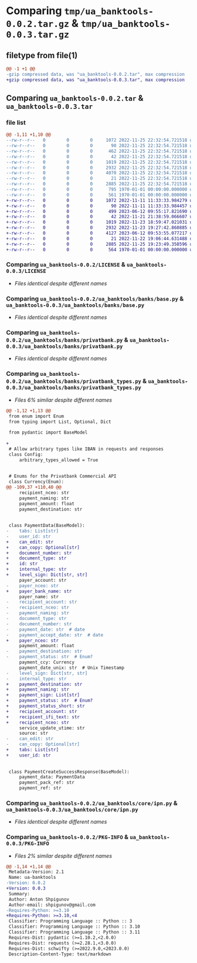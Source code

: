 # Comparing `tmp/ua_banktools-0.0.2.tar.gz` & `tmp/ua_banktools-0.0.3.tar.gz`

## filetype from file(1)

```diff
@@ -1 +1 @@
-gzip compressed data, was "ua_banktools-0.0.2.tar", max compression
+gzip compressed data, was "ua_banktools-0.0.3.tar", max compression
```

## Comparing `ua_banktools-0.0.2.tar` & `ua_banktools-0.0.3.tar`

### file list

```diff
@@ -1,11 +1,10 @@
--rw-r--r--   0        0        0     1072 2022-11-25 22:32:54.721518 ua_banktools-0.0.2/LICENSE
--rw-r--r--   0        0        0       90 2022-11-25 22:32:54.721518 ua_banktools-0.0.2/README.md
--rw-r--r--   0        0        0      462 2022-11-25 22:32:54.721518 ua_banktools-0.0.2/pyproject.toml
--rw-r--r--   0        0        0       42 2022-11-25 22:32:54.721518 ua_banktools-0.0.2/ua_banktools/banks/__init__.py
--rw-r--r--   0        0        0     1019 2022-11-25 22:32:54.721518 ua_banktools-0.0.2/ua_banktools/banks/base.py
--rw-r--r--   0        0        0     2932 2022-11-25 22:32:54.721518 ua_banktools-0.0.2/ua_banktools/banks/privatbank.py
--rw-r--r--   0        0        0     4070 2022-11-25 22:32:54.721518 ua_banktools-0.0.2/ua_banktools/banks/privatbank_types.py
--rw-r--r--   0        0        0       21 2022-11-25 22:32:54.721518 ua_banktools-0.0.2/ua_banktools/core/__init__.py
--rw-r--r--   0        0        0     2885 2022-11-25 22:32:54.721518 ua_banktools-0.0.2/ua_banktools/core/ipn.py
--rw-r--r--   0        0        0      795 1970-01-01 00:00:00.000000 ua_banktools-0.0.2/setup.py
--rw-r--r--   0        0        0      561 1970-01-01 00:00:00.000000 ua_banktools-0.0.2/PKG-INFO
+-rw-r--r--   0        0        0     1072 2022-11-11 11:33:33.984279 ua_banktools-0.0.3/LICENSE
+-rw-r--r--   0        0        0       90 2022-11-11 11:33:33.984457 ua_banktools-0.0.3/README.md
+-rw-r--r--   0        0        0      499 2023-06-12 09:55:17.821690 ua_banktools-0.0.3/pyproject.toml
+-rw-r--r--   0        0        0       42 2022-11-21 21:38:59.066607 ua_banktools-0.0.3/ua_banktools/banks/__init__.py
+-rw-r--r--   0        0        0     1019 2022-11-23 18:59:47.021031 ua_banktools-0.0.3/ua_banktools/banks/base.py
+-rw-r--r--   0        0        0     2932 2022-11-23 19:27:42.860885 ua_banktools-0.0.3/ua_banktools/banks/privatbank.py
+-rw-r--r--   0        0        0     4127 2023-06-12 09:53:55.077217 ua_banktools-0.0.3/ua_banktools/banks/privatbank_types.py
+-rw-r--r--   0        0        0       21 2022-11-22 19:06:44.631488 ua_banktools-0.0.3/ua_banktools/core/__init__.py
+-rw-r--r--   0        0        0     2885 2022-11-25 19:23:49.358596 ua_banktools-0.0.3/ua_banktools/core/ipn.py
+-rw-r--r--   0        0        0      564 1970-01-01 00:00:00.000000 ua_banktools-0.0.3/PKG-INFO
```

### Comparing `ua_banktools-0.0.2/LICENSE` & `ua_banktools-0.0.3/LICENSE`

 * *Files identical despite different names*

### Comparing `ua_banktools-0.0.2/ua_banktools/banks/base.py` & `ua_banktools-0.0.3/ua_banktools/banks/base.py`

 * *Files identical despite different names*

### Comparing `ua_banktools-0.0.2/ua_banktools/banks/privatbank.py` & `ua_banktools-0.0.3/ua_banktools/banks/privatbank.py`

 * *Files identical despite different names*

### Comparing `ua_banktools-0.0.2/ua_banktools/banks/privatbank_types.py` & `ua_banktools-0.0.3/ua_banktools/banks/privatbank_types.py`

 * *Files 6% similar despite different names*

```diff
@@ -1,12 +1,13 @@
 from enum import Enum
 from typing import List, Optional, Dict
 
 from pydantic import BaseModel
 
+
 # Allow arbitrary types like IBAN in requests and responses
 class Config:
     arbitrary_types_allowed = True
 
 
 # Enums for the Privatbank Commercial API
 class Currency(Enum):
@@ -109,37 +110,40 @@
     recipient_nceo: str
     payment_naming: str
     payment_amount: float
     payment_destination: str
 
 
 class PaymentData(BaseModel):
-    tabs: List[str]
-    user_id: str
+    can_edit: str
+    can_copy: Optional[str]
+    document_number: str
+    document_type: str
+    id: str
+    internal_type: str
+    level_sign: Dict[str, str]
     payer_account: str
-    payer_nceo: str
+    payer_bank_name: str
     payer_name: str
-    recipient_account: str
-    recipient_nceo: str
-    payment_naming: str
-    document_type: str
-    document_number: str
-    payment_date: str  # date
-    payment_accept_date: str  # date
+    payer_nceo: str
     payment_amount: float
-    payment_destination: str
-    payment_status: str  # Enum?
     payment_ccy: Currency
     payment_date_unix: str  # Unix Timestamp
-    level_sign: Dict[str, str]
-    internal_type: str
+    payment_destination: str
+    payment_naming: str
+    payment_sign: List[str]
+    payment_status: str  # Enum?
+    payment_status_short: str
+    recipient_account: str
+    recipient_ifi_text: str
+    recipient_nceo: str
     service_update_utime: str
     source: str
-    can_edit: str
-    can_copy: Optional[str]
+    tabs: List[str]
+    user_id: str
 
 
 class PaymentCreateSuccessResponse(BaseModel):
     payment_data: PaymentData
     payment_pack_ref: str
     payment_ref: str
```

### Comparing `ua_banktools-0.0.2/ua_banktools/core/ipn.py` & `ua_banktools-0.0.3/ua_banktools/core/ipn.py`

 * *Files identical despite different names*

### Comparing `ua_banktools-0.0.2/PKG-INFO` & `ua_banktools-0.0.3/PKG-INFO`

 * *Files 2% similar despite different names*

```diff
@@ -1,14 +1,14 @@
 Metadata-Version: 2.1
 Name: ua-banktools
-Version: 0.0.2
+Version: 0.0.3
 Summary: 
 Author: Anton Shpigunov
 Author-email: shpigunov@gmail.com
-Requires-Python: >=3.10
+Requires-Python: >=3.10,<4
 Classifier: Programming Language :: Python :: 3
 Classifier: Programming Language :: Python :: 3.10
 Classifier: Programming Language :: Python :: 3.11
 Requires-Dist: pydantic (>=1.10.2,<2.0.0)
 Requires-Dist: requests (>=2.28.1,<3.0.0)
 Requires-Dist: schwifty (>=2022.9.0,<2023.0.0)
 Description-Content-Type: text/markdown
```

